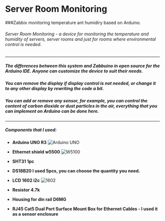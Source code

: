 # Server Room Monitoring
###Zabbix monitoring temperature ant humidiry based on Arduino.

###### Server Room Monitoring - a device for monitoring the temperature and humidity of servers, server rooms and just for rooms where environmental control is needed.


------------

##### The differences between this system and Zabbuino in open source for the Arduino IDE. Anyone can customize the device to suit their needs. 
##### You can remove the display if display control is not needed, or change it to any other display by rewriting the code a bit. 
##### You can add or remove any sensor, for example, you can control the content of carbon dioxide or dust particles in the air, everything that you can implement on Arduino can be done here.

------------


##### Components that I used:
- **Arduino UNO R3**
![Arduino UNO](https://wiki.iarduino.ru/img/resources/973/973.svg "Arduino UNO")

- **Ethernet shield w5500**
![W5100](https://wiki.iarduino.ru/img/resources/1295/1295.svg "W5100")

- **SHT31 1pc**


- **DS18B20 I used 5pcs, you can choose the quantity you need.**


- **LCD 1602 i2c**
![1602](https://trionprojects.org/wp-content/uploads/2020/01/16x2-LCD.png "1602")

- **Resistor 4.7k**


- **Housing for din rail D6MG**


- **RJ45 Cat5 Dual Port Surface Mount Box for Ethernet Cables - I used it as a sensor enclosure**


